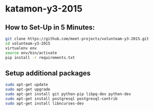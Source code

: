 # katamon-y3-2015
## How to Set-Up in 5 Minutes:
```bash
git clone https://github.com/meet-projects/volunteam-y3-2015.git
cd volunteam-y3-2015
virtualenv env
source env/bin/activate
pip install -r requirements.txt
```

## Setup additional packages
```bash
sudo apt-get update
sudo apt-get upgrade
sudo apt-get install git python-pip libpq-dev python-dev
sudo apt-get install postgresql postgresql-contrib
sudo apt-get install libncurses-dev
```
